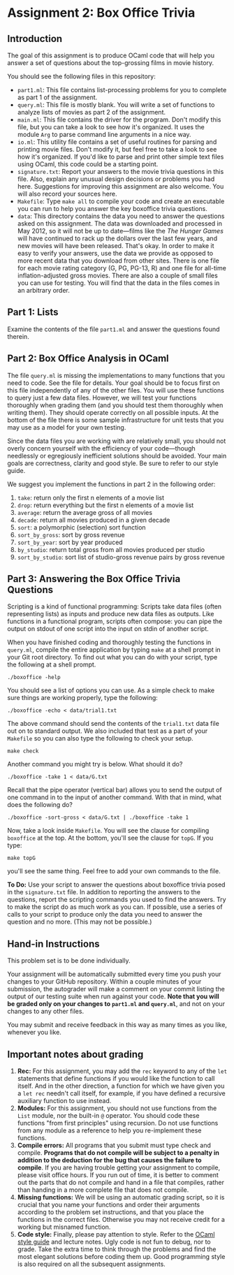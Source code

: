 # Assignment 2: Box Office Trivia

## Introduction

The goal of this assignment is to produce OCaml code that will help you answer
a set of questions about the top-grossing films in movie history.

You should see the following files in this repository:
- `part1.ml`: This file contains list-processing problems for you to complete as
    part 1 of the assignment.
- `query.ml`: This file is mostly blank. You will write a set of functions to
    analyze lists of movies as part 2 of the assignment.
- `main.ml`: This file contains the driver for the program. Don't modify this
    file, but you can take a look to see how it's organized. It uses the module
    `Arg` to parse command line arguments in a nice way.
- `io.ml`: This utility file contains a set of useful routines for parsing and
    printing movie files. Don't modify it, but feel free to take a look to see
    how it's organized. If you'd like to parse and print other simple text files
    using OCaml, this code could be a starting point.
- `signature.txt`: Report your answers to the movie trivia questions in this
    file. Also, explain any unusual design decisions or problems you had here.
    Suggestions for improving this assignment are also welcome. You will also
    record your sources here.
- `Makefile`: Type `make all` to compile your code and create an executable you
    can run to help you answer the key boxoffice trivia questions.
- `data`: This directory contains the data you need to answer the questions
    asked on this assignment. The data was downloaded and processed in May 2012,
    so it will not be up to date&mdash;films like the *The Hunger Games* will
    have continued to rack up the dollars over the last few years, and new
    movies will have been released. That's okay. In order to make it easy to
    verify your answers, use the data we provide as opposed to more recent data
    that you download from other sites. There is one file for each movie rating
    category (G, PG, PG-13, R) and one file for all-time inflation-adjusted
    gross movies. There are also a couple of small files you can use for
    testing. You will find that the data in the files comes in an arbitrary
    order.

## Part 1: Lists

Examine the contents of the file `part1.ml` and answer the questions found
therein.

## Part 2: Box Office Analysis in OCaml

The file `query.ml` is missing the implementations to many functions that you
need to code. See the file for details. Your goal should be to focus first on
this file independently of any of the other files. You will use these functions
to query just a few data files. However, we will test your functions thoroughly
when grading them (and you should test them thoroughly when writing them). They
should operate correctly on all possible inputs. At the bottom of the file there
is some sample infrastructure for unit tests that you may use as a model for
your own testing.

Since the data files you are working with are relatively small, you should not
overly concern yourself with the efficiency of your code&mdash;though needlessly
or egregiously inefficient solutions should be avoided. Your main goals are
correctness, clarity and good style. Be sure to refer to our style guide.

We suggest you implement the functions in part 2 in the following order:
1. `take`: return only the first n elements of a movie list
2. `drop`: return everything but the first n elements of a movie list
3. `average`: return the average gross of all movies
4. `decade`: return all movies produced in a given decade
5. `sort`: a polymorphic (selection) sort function
6. `sort_by_gross`: sort by gross revenue
7. `sort_by_year`: sort by year produced
8. `by_studio`: return total gross from all movies produced per studio
9. `sort_by_studio`: sort list of studio-gross revenue pairs by gross revenue

## Part 3: Answering the Box Office Trivia Questions

Scripting is a kind of functional programming: Scripts take data files (often
representing lists) as inputs and produce new data files as outputs. Like
functions in a functional program, scripts often compose: you can pipe the
output on stdout of one script into the input on stdin of another script.

When you have finished coding and thoroughly testing the functions in
`query.ml`, compile the entire application by typing `make` at a shell prompt in
your Git root directory. To find out what you can do with your script, type the
following at a shell prompt.

```
./boxoffice -help
```

You should see a list of options you can use. As a simple check to make sure
things are working properly, type the following:

```
./boxoffice -echo < data/trial1.txt
```

The above command should send the contents of the `trial1.txt` data file out on
to standard output. We also included that test as a part of your `Makefile` so
you can also type the following to check your setup.

```
make check
```

Another command you might try is below. What should it do?

```
./boxoffice -take 1 < data/G.txt
```

Recall that the pipe operator (vertical bar) allows you to send the output of
one command in to the input of another command. With that in mind, what does the
following do?

```
./boxoffice -sort-gross < data/G.txt | ./boxoffice -take 1
```

Now, take a look inside `Makefile`. You will see the clause for compiling
`boxoffice` at the top. At the bottom, you'll see the clause for `topG`. If you
type:

```
make topG
```

you'll see the same thing. Feel free to add your own commands to the file.

**To Do:** Use your script to answer the questions about boxoffice trivia posed
in the `signature.txt` file. In addition to reporting the answers to the
questions, report the scripting commands you used to find the answers. Try to
make the script do as much work as you can. If possible, use a series of calls
to your script to produce only the data you need to answer the question and no
more. (This may not be possible.)

## Hand-in Instructions

This problem set is to be done individually.

Your assignment will be automatically submitted every time you push your changes
to your GitHub repository. Within a couple minutes of your submission, the
autograder will make a comment on your commit listing the output of our testing
suite when run against your code. **Note that you will be graded only on your
changes to `part1.ml` and `query.ml`**, and not on your changes to any other
files.

You may submit and receive feedback in this way as many times as you like,
whenever you like.

## Important notes about grading

1. **Rec:** For this assignment, you may add the `rec` keyword to any of the
    `let` statements that define functions if you would like the function to
    call itself. And in the other direction, a function for which we have given
    you a `let rec` needn't call itself, for example, if you have defined a
    recursive auxiliary function to use instead.
2. **Modules:** For this assignment, you should not use functions from the
    `List` module, nor the built-in `@` operator. You should code these
    functions "from first principles" using recursion. Do not use functions from
    any module as a reference to help you re-implement these functions.
3. **Compile errors:** All programs that you submit must type check and compile.
    **Programs that do not compile will be subject to a penalty in addition to
    the deduction for the bug that causes the failure to compile**. If you are
    having trouble getting your assignment to compile, please visit office
    hours. If you run out of time, it is better to comment out the parts that do
    not compile and hand in a file that compiles, rather than handing in a more
    complete file that does not compile.
4. **Missing functions:** We will be using an automatic grading script, so it is
    crucial that you name your functions and order their arguments according to
    the problem set instructions, and that you place the functions in the
    correct files. Otherwise you may not receive credit for a working but
    misnamed function.
5. **Code style:** Finally, please pay attention to style. Refer to the
    [OCaml style guide](https://www.cs.princeton.edu/courses/archive/fall22/cos326/style.php)
    and lecture notes. Ugly code is not fun to debug, nor to grade. Take the
    extra time to think through the problems and find the most elegant solutions
    before coding them up. Good programming style is also required on all the
    subsequent assignments.
